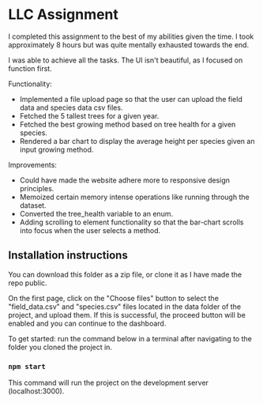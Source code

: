 # LLC Assignment

I completed this assignment to the best of my abilities given the time. I took approximately 8 hours but
was quite mentally exhausted towards the end.

I was able to achieve all the tasks. The UI isn't beautiful, as I focused on function first.

Functionality:

- Implemented a file upload page so that the user can upload the field data and species data csv files.
- Fetched the 5 tallest trees for a given year.
- Fetched the best growing method based on tree health for a given species.
- Rendered a bar chart to display the average height per species given an input growing method.

Improvements:

- Could have made the website adhere more to responsive design principles.
- Memoized certain memory intense operations like running through the dataset.
- Converted the tree_health variable to an enum.
- Adding scrolling to element functionality so that the bar-chart scrolls into focus when the user selects a method.

## Installation instructions

You can download this folder as a zip file, or clone it as I have made the repo public.

On the first page, click on the "Choose files" button to select the "field_data.csv" and "species.csv" files located in the data folder of the project, and upload them. If this is successful, the proceed button will be enabled and you can continue to the dashboard.

To get started: run the command below in a terminal after navigating to the folder you cloned the project in.

### `npm start`

This command will run the project on the development server (localhost:3000).
